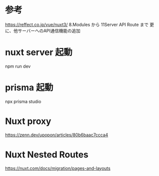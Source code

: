 # 参考
https://reffect.co.jp/vue/nuxt3/
8.Modules から 11Server API Route まで
更に、他サーバーへのAPI通信機能の追加

# nuxt server 起動
npm run dev


# prisma 起動
npx prisma studio

# Nuxt proxy
https://zenn.dev/upopon/articles/80b6baac7ccca4


# Nuxt Nested Routes
https://nuxt.com/docs/migration/pages-and-layouts